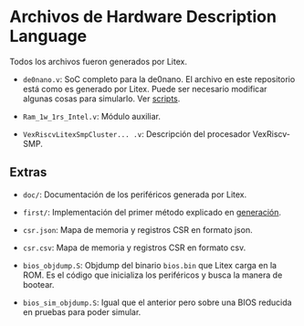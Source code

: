 # Archivos de Hardware Description Language

Todos los archivos fueron generados por Litex.

- `de0nano.v`: SoC completo para la de0nano. El archivo en este repositorio está como es generado por Litex. Puede ser necesario modificar algunas cosas para simularlo. Ver [scripts](../scripts/README.md).

- `Ram_1w_1rs_Intel.v`: Módulo auxiliar.

- `VexRiscvLitexSmpCluster... .v`: Descripción del procesador VexRiscv-SMP.

## Extras

- `doc/`: Documentación de los periféricos generada por Litex.

- `first/`: Implementación del primer método explicado en [generación](../gen/README.md).

- `csr.json`: Mapa de memoria y registros CSR en formato json.

- `csr.csv`: Mapa de memoria y registros CSR en formato csv.

- `bios_objdump.S`: Objdump del binario `bios.bin` que Litex carga en la ROM. Es el código que inicializa los periféricos y busca la manera de bootear.

- `bios_sim_objdump.S`: Igual que el anterior pero sobre una BIOS reducida en pruebas para poder simular.